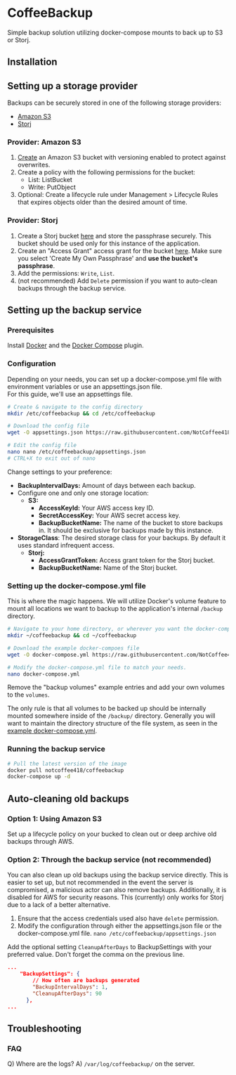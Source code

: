 # CoffeeBackup

Simple backup solution utilizing docker-compose mounts to back up to S3 or Storj.

## Installation

## Setting up a storage provider

Backups can be securely stored in one of the following storage providers:

- [Amazon S3](https://aws.amazon.com/s3/)
- [Storj](https://storj.io/)

### Provider: Amazon S3

1. [Create](https://s3.console.aws.amazon.com/s3/bucket/create) an Amazon S3 bucket with versioning enabled to protect against overwrites.
2. Create a policy with the following permissions for the bucket:  
   - List: ListBucket
   - Write: PutObject
3. Optional: Create a lifecycle rule under Management > Lifecycle Rules that expires objects older than the desired amount of time.

### Provider: Storj

1. Create a Storj bucket [here](https://eu1.storj.io/buckets/creation) and store the passphrase securely.
This bucket should be used only for this instance of the application.
2. Create an "Access Grant" access grant for the bucket [here](https://eu1.storj.io/access-grants).
Make sure you select 'Create My Own Passphrase' and **use the bucket's passphrase**.
3. Add the permissions: `Write`, `List`.  
4. (not recommended) Add `Delete` permission if you want to auto-clean backups through the backup service.

## Setting up the backup service

### Prerequisites

Install [Docker](https://docs.docker.com/get-docker/) and the [Docker Compose](https://docs.docker.com/compose/install/) plugin.

### Configuration

Depending on your needs, you can set up a docker-compose.yml file with environment variables or use an appsettings.json file.  
For this guide, we'll use an appsettings file.

```bash
# Create & navigate to the config directory
mkdir /etc/coffeebackup && cd /etc/coffeebackup

# Download the config file
wget -O appsettings.json https://raw.githubusercontent.com/NotCoffee418/CoffeeBackup/main/appsettings.example.json

# Edit the config file
nano nano /etc/coffeebackup/appsettings.json
# CTRL+X to exit out of nano
```

Change settings to your preference:

 - **BackupIntervalDays:** Amount of days between each backup.
 - Configure one and only one storage location:
   - **S3:**
     - **AccessKeyId:** Your AWS access key ID.
     - **SecretAccessKey:** Your AWS secret access key.
     - **BackupBucketName:** The name of the bucket to store backups in. It should be exclusive for backups made by this instance.
 - **StorageClass**: The desired storage class for your backups. By default it uses standard infrequent access.
   - **Storj:**
     - **AccessGrantToken:** Access grant token for the Storj bucket.
     - **BackupBucketName:** Name of the Storj bucket.

### Setting up the docker-compose.yml file

This is where the magic happens. We will utilize Docker's volume feature to mount all locations we want to backup to the application's internal `/backup` directory.

```bash
# Navigate to your home directory, or wherever you want the docker-compose.yml file to be located.
mkdir ~/coffeebackup && cd ~/coffeebackup

# Download the example docker-compoes file
wget -O docker-compose.yml https://raw.githubusercontent.com/NotCoffee418/CoffeeBackup/main/docker-compose.example.yml

# Modify the docker-compose.yml file to match your needs.
nano docker-compose.yml
```

Remove the "backup volumes" example entries and add your own volumes to the `volumes`.

The only rule is that all volumes to be backed up should be internally mounted somewhere inside of the `/backup/` directory. Generally you will want to maintain the directory structure of the file system, as seen in the [example docker-compose.yml](https://github.com/NotCoffee418/CoffeeBackup/blob/main/docker-compose.example.yml).

### Running the backup service

```bash
# Pull the latest version of the image
docker pull notcoffee418/coffeebackup
docker-compose up -d
```

## Auto-cleaning old backups

### Option 1: Using Amazon S3

Set up a lifecycle policy on your bucked to clean out or deep archive old backups through AWS.

### Option 2: Through the backup service (not recommended)

You can also clean up old backups using the backup service directly.
This is easier to set up, but not recommended in the event the server is compromised, a malicious actor can also remove backups.
Additionally, it is disabled for AWS for security reasons. This (currently) only works for Storj due to a lack of a better alternative.

1. Ensure that the access credentials used also have `delete` permission.
2. Modify the configuration through either the appsettings.json file or the docker-compose.yml file.
`nano /etc/coffeebackup/appsettings.json`

Add the optional setting `CleanupAfterDays` to BackupSettings with your preferred value. Don't forget the comma on the previous line.
```json
...
    "BackupSettings": {
        // How often are backups generated
        "BackupIntervalDays": 1,
        "CleanupAfterDays": 90
      },
...
```

## Troubleshooting
### FAQ
Q) Where are the logs?
A) `/var/log/coffeebackup/` on the server.